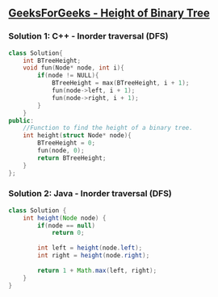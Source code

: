 ## [GeeksForGeeks - Height of Binary Tree](https://practice.geeksforgeeks.org/problems/height-of-binary-tree/1/#)

### Solution 1: C++ - Inorder traversal (DFS)
```c++
class Solution{
    int BTreeHeight;
    void fun(Node* node, int i){
        if(node != NULL){
            BTreeHeight = max(BTreeHeight, i + 1);
            fun(node->left, i + 1);
            fun(node->right, i + 1);
        }
    }
public:
    //Function to find the height of a binary tree.
    int height(struct Node* node){
        BTreeHeight = 0;
        fun(node, 0);
        return BTreeHeight;
    }
};
```

### Solution 2: Java - Inorder traversal (DFS)
```java
class Solution {
    int height(Node node) {
        if(node == null)
            return 0;
        
        int left = height(node.left);
        int right = height(node.right);
        
        return 1 + Math.max(left, right);
    }
}
```